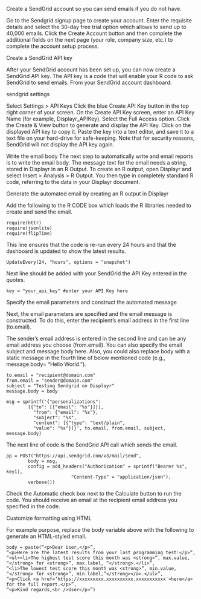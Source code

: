 Create a SendGrid account so you can send emails if you do not have.

Go to the Sendgrid signup page to create your account. 
Enter the requisite details and select the 30-day free trial option which allows to send up to 40,000 emails.
Click the Create Account button and then complete the additional fields on the next page (your role, company size, etc.) to complete the account setup process.


Create a SendGrid API key

After your SendGrid account has been set up, you can now create a SendGrid API key. The API key is a code that will enable your R code to ask SendGrid to send emails. From your SendGrid account dashboard:

sendgrid settings

Select Settings > API Keys
Click the blue Create API Key button in the top right corner of your screen.
On the Create API Key screen, enter an API Key Name (for example, Displayr_APIKey).
Select the Full Access option.
Click the Create & View button to generate and display the API Key.
Click on the displayed API key to copy it.
Paste the key into a text editor, and save it to a text file on your hard-drive for safe-keeping. Note that for security reasons, SendGrid will not display the API key again.


Write the email body
The next step to automatically write and email reports is to write the email body. The message text for the email needs a string, stored in Displayr in an R Output. To create an R output, open Displayr and select Insert > Analysis > R Output. You then type in completely standard R code, referring to the data in your Displayr document.


Generate the automated email by creating an R output in Displayr

Add the following to the R CODE box which loads the R libraries needed to create and send the email.

	require(httr)
	require(jsonlite)
	require(flipTime)

This line ensures that the code is re-run every 24 hours and that the dashboard is updated to show the latest results.

	UpdateEvery(24, "hours", options = "snapshot")

Next line should be added with your SendGrid the API Key entered in the quotes.

	key = "your_api_key" #enter your API Key here

Specify the email parameters and construct the automated message

Next, the email parameters are specified and the email message is constructed. 
To do this, enter the recipient’s email address in the first line (to.email). 

The sender’s email address is entered in the second line and can be any email address you choose (from.email). You can also specify the email subject and message body here. 
Also, you could also replace body with a static message in the fourth line of below mentioned code (e.g., message.body= “Hello World.”).

	to.email = "recipient@domain.com"
	from.email = "sender@domain.com"
	subject = "Testing Sendgrid on Displayr"
	message.body = body
	 
	msg = sprintf('{"personalizations":
	        [{"to": [{"email": "%s"}]}],
	          "from": {"email": "%s"},
	          "subject": "%s",
	          "content": [{"type": "text/plain",
	          "value": "%s"}]}', to.email, from.email, subject, message.body)

The next line of code is the SendGrid API call which sends the email.

	pp = POST("https://api.sendgrid.com/v3/mail/send",
	        body = msg,
	        config = add_headers("Authorization" = sprintf("Bearer %s", key1),
	                        "Content-Type" = "application/json"),
	        verbose())

Check the Automatic check box next to the  Calculate button to run the code. You should receive an email at the recipient email address you specified in the code.

Customize formatting using HTML 

For example purpose, replace the body variable above with the following to generate an HTML-styled email.

	body = paste(“<p>Dear User,</p>”,
	“<p>Here are the latest results from your last programming test:</p>”,
	“<ul><li>The highest test score this month was <strong>”, max.value, “</strong> for <strong>”, max.label, “</strong>.</li>”,
	“<li>The lowest test score this month was <strong>”, min.value, “</strong> for <strong>”, min.label,”</strong></a>.</ul>”,
	“<p>Click <a href=’https://xxxxxxxxx.xxxxxxxxxx.xxxxxxxxxxx′>here</a> for the full report.</p>”,
	“<p>Kind regards,<br />User</p>”)